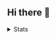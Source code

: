 ## Hi there 👋

<!--
**AlbertoDiazEsteban/AlbertoDiazEsteban** is a ✨ _special_ ✨ repository because its `README.md` (this file) appears on your GitHub profile.

Here are some ideas to get you started:

- 🔭 I’m currently working on ...
- 🌱 I’m currently learning ...
- 👯 I’m looking to collaborate on ...
- 🤔 I’m looking for help with ...
- 💬 Ask me about ...
- 📫 How to reach me: ...
- 😄 Pronouns: ...
- ⚡ Fun fact: ...
-->

<details>
  <summary>Stats</summary>
![](https://github-readme-streak-stats.herokuapp.com/?user=AlbertoDiazEsteban&theme=tokyonight&hide_border=false)<br />
![](https://github-readme-stats.vercel.app/api/top-langs/?username=AlbertoDíazEsteban&theme=tokyonight&hide_border=false&include_all_commits=true&count_private=false&layout=compact)<br />
![](https://github-readme-activity-graph.vercel.app/graph?username=AlbertoDíazEsteban&theme=tokyo-night)
</details>


